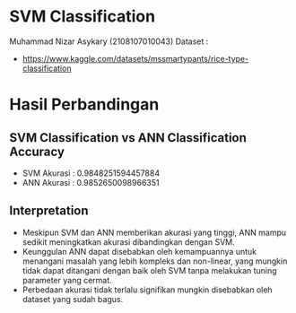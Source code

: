 # SVM Classification
Muhammad Nizar Asykary (2108107010043)
Dataset : 
- https://www.kaggle.com/datasets/mssmartypants/rice-type-classification

# Hasil Perbandingan

## SVM Classification vs ANN Classification Accuracy
- SVM Akurasi : 0.9848251594457884
- ANN Akurasi : 0.9852650098966351

## Interpretation
- Meskipun SVM dan ANN memberikan akurasi yang tinggi, ANN mampu sedikit meningkatkan akurasi dibandingkan dengan SVM.
- Keunggulan ANN dapat disebabkan oleh kemampuannya untuk menangani masalah yang lebih kompleks dan non-linear, yang mungkin tidak dapat ditangani dengan baik oleh SVM tanpa melakukan tuning parameter yang cermat.
- Perbedaan akurasi tidak terlalu signifikan mungkin disebabkan oleh dataset yang sudah bagus.
